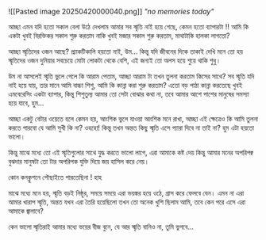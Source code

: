 ![[Pasted image 20250420000040.png]]
_"no memories today"_

আচ্ছা এমন যদি হতো সকাল বেলা উঠে দেখলাম আমার সব স্মৃতি নাই হয়ে গেছে, কেমন হতো ব্যাপারটা !! আমি কি একটা খুবই বিরক্তিকর সকাল শুরু করতাম নাকি খুবই মজার সকাল শুরু করতাম, মাথাটাকি হালকা লাগতো?

আচ্ছা স্মৃতিদের ওজন আছে? প্র্যাকটিকালি হয়তো নাই, উম... কিন্তু যদি জীবনের দিকে তাকাই দেখি মনে তো হয় স্মৃতিদের ওজন দুনিয়ার সবচেয়ে মোটা লোকটা থেকে বেশি, এই জন্যই তো অলস হয়ে শুয়ে থাকি শুধু।

উম না আসলেই স্মৃতি ভুলে গেলে কি আরাম পেতাম, আচ্ছা আরাম টা তখন তুলনা করতাম কিসের সাথে? সব স্মৃতি যদি নাই হয়ে যায়, তার মানে আমি বাচ্চা শিশু, আমি কি কান্না করা শুরু করতাম? এতো বড় পাঠা কান্না করতেছে খুবই এমবেরেসিং একটা ব্যাপার, কিন্তু শিশুতুল্য আমার তো সেটা বোঝার কথা না, তবে আমার আশে পাশের মানুষের সমস্যা হয়ে যাবে, হুম...

আচ্ছা একটু বেটার ওয়েতে হলে কেমন হয়, আংশিক ভুলে যাওয়া আংশিক মনে রাখা, আচ্ছা এই ক্ষেত্রেও কি আমি তুলনা করতে পারবো যে আমি সুখী কি না?
ওহহো! কিন্তু তখন অন্তত কিছু স্মৃতি এসে প্যারা দিবে না তাই না? হুম এটা হয়তো ভালো।

কিন্তু মাঝে মধ্যে তো এই স্মৃতিগুলোর সাথে যুদ্ধ করতে ভালো লাগে, এরা আমাকে কষ্ট দেয় কিন্তু আমার মনের অপরিপক্ব বুঝদার মানুষটা তো টার অপরিপক যুক্তি দিয়ে জয় হাসিল করে নেয়। 

কোন কনক্লুশনে পৌছাইতে পারতেছিনা ! হাহ

মাঝে মধ্যে মনে হয়, স্মৃতি বড়ই নিষ্ঠুর, সময়ে সময়ে এরা ভয়ঙ্কর হয়ে ওঠে, গ্রাস করে ফেলবে যেন। এমন না এরা আমার খারাপ স্মৃতি, অন্তত যখন এরা তৈরি হয়েছিলো তখন তো অনেক খুশি ছিলাম আমি, তবে কেন পরে এসে এরা আমাকে জ্বালাবে?

কেন ভালো স্মৃতিরাই আমার মধ্যে ভয়ের বীজ বুনে, যে আর স্মৃতি বানিও না, তুমি ভুগবে...